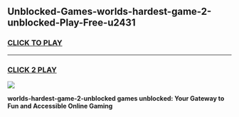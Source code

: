 
## Unblocked-Games-worlds-hardest-game-2-unblocked-Play-Free-u2431
<h3>
<a href="https://premium76.site?title=worlds-hardest-game-2-unblocked&ref=09A">CLICK TO PLAY</a></h3>
<hr>

<h3>
<a href="https://premium76.site?title=worlds-hardest-game-2-unblocked&ref=09A">CLICK 2 PLAY</a>
  
</h3>

<a href="https://premium76.site?title=worlds-hardest-game-2-unblocked&ref=09A"><img src="https://clearcache.store/games.png"></a>


**worlds-hardest-game-2-unblocked games unblocked: Your Gateway to Fun and Accessible Online Gaming**
